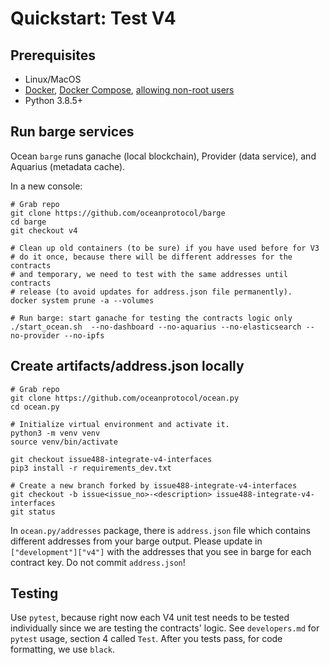 <!--
Copyright 2022 Ocean Protocol Foundation
SPDX-License-Identifier: Apache-2.0
-->

# Quickstart: Test V4

## Prerequisites

-   Linux/MacOS
-   [Docker](https://docs.docker.com/engine/install/), [Docker Compose](https://docs.docker.com/compose/install/), [allowing non-root users](https://www.thegeekdiary.com/run-docker-as-a-non-root-user/)
-   Python 3.8.5+

## Run barge services

Ocean `barge` runs ganache (local blockchain), Provider (data service), and Aquarius (metadata cache).

In a new console:

```console
# Grab repo
git clone https://github.com/oceanprotocol/barge
cd barge
git checkout v4

# Clean up old containers (to be sure) if you have used before for V3
# do it once, because there will be different addresses for the contracts
# and temporary, we need to test with the same addresses until contracts
# release (to avoid updates for address.json file permanently).
docker system prune -a --volumes

# Run barge: start ganache for testing the contracts logic only
./start_ocean.sh  --no-dashboard --no-aquarius --no-elasticsearch --no-provider --no-ipfs
```

## Create artifacts/address.json locally

```console
# Grab repo
git clone https://github.com/oceanprotocol/ocean.py
cd ocean.py

# Initialize virtual environment and activate it.
python3 -m venv venv
source venv/bin/activate

git checkout issue488-integrate-v4-interfaces
pip3 install -r requirements_dev.txt

# Create a new branch forked by issue488-integrate-v4-interfaces
git checkout -b issue<issue_no>-<description> issue488-integrate-v4-interfaces
git status
```

In `ocean.py/addresses` package, there is `address.json` file which contains different
addresses from your barge output. Please update in `["development"]["v4"]` with the addresses
that you see in barge for each contract key.
Do not commit `address.json`!

## Testing

Use `pytest`, because right now each V4 unit test needs to be tested individually
since we are testing the contracts' logic. See `developers.md` for `pytest` usage,
section 4 called `Test`.
After you tests pass, for code formatting, we use `black`.